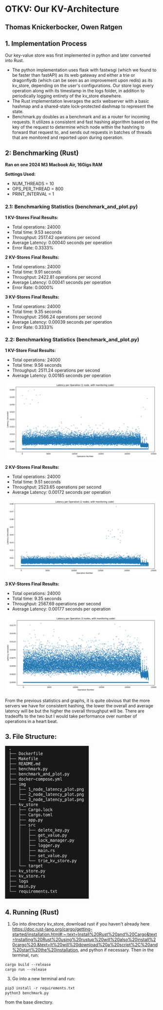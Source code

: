 # OTKV: Our KV-Architecture

## Thomas Knickerbocker, Owen Ratgen

## 1. Implementation Process

Our key-value store was first implemented in python and later converted into Rust. 
<br>
- The python implementation uses flask with fastwsgi (which we found to be faster than fastAPI) as its web gateway and either a trie or dragonflydb (which can be seen as an improvement upon redis) as its kv_store, depending on the user's configurations. 
Our store logs every operation along with its timestamp in the logs folder, in addition to periodically logging entirety of the kv_store elsewhere. 
- The Rust implementation leverages the actix webserver with a basic hashmap and a shared-state lock-protected dashmap to represent the state.
- Benchmark.py doubles as a benchmark and as a router for incoming requests. It utilizes a consistent and fast hashing algorithm based on the key of the request to determine which node within the hashring to forward that request to, and sends out requests in batches of threads that are monitored and reported upon during operation. 


## 2: Benchmarking (Rust)
**Ran on one 2024 M3 Macbook Air, 16Gigs RAM**

**Settings Used:**
- NUM_THREADS = 10
- OPS_PER_THREAD = 800
- PRINT_INTERVAL = 1 <br>


### 2.1: Benchmarking Statistics (benchmark_and_plot.py)

**1 KV-Stores Final Results:**
- Total operations: 24000
- Total time: 9.53 seconds
- Throughput: 2517.42 operations per second
- Average Latency: 0.00040 seconds per operation
- Error Rate: 0.3333%

**2 KV-Stores Final Results:**
- Total operations: 24000
- Total time: 9.91 seconds
- Throughput: 2422.81 operations per second
- Average Latency: 0.00041 seconds per operation
- Error Rate: 0.0000%

**3 KV-Stores Final Results:**
- Total operations: 24000
- Total time: 9.35 seconds
- Throughput: 2566.24 operations per second
- Average Latency: 0.00039 seconds per operation
- Error Rate: 0.3333%

### 2.2: Benchmarking Statistics (benchmark_and_plot.py)


**1 KV-Store Final Results:**
- Total operations: 24000
- Total time: 9.56 seconds
- Throughput: 2511.24 operations per second
- Average Latency: 0.00185 seconds per operation <br>

![1 Node Results](./img/1_node_latency_plot.png)

**2 KV-Stores Final Results:**
- Total operations: 24000
- Total time: 9.51 seconds
- Throughput: 2523.65 operations per second
- Average Latency: 0.00172 seconds per operation <br>

![2 Node Results](./img/2_node_latency_plot.png)

**3 KV-Stores Final Results:**
- Total operations: 24000
- Total time: 9.35 seconds
- Throughput: 2567.69 operations per second
- Average Latency: 0.00177 seconds per operation <br>
  
![3 Node Results](./img/3_node_latency_plot.png)


From the previous statistics and graphs, it is quite obvious that the more servers we have for consistent hashing, the lower the overall and average latency will be but the higher the overall throughput will be. There are tradeoffs to the two but I would take performance over number of operations in a heart beat.

## 3. File Structure:
<img src="./img/File_Structure.png" alt="11/30/2024 File Structure" width="275" height="500"/>



## 4. Running (Rust)

1. Go into directory kv_store, download rust if you haven't already here https://doc.rust-lang.org/cargo/getting-started/installation.html#:~:text=Install%20Rust%20and%20Cargo&text=Installing%20Rust%20using%20rustup%20will%20also%20install%20cargo%20.&text=It%20will%20download%20a%20script%2C%20and%20start%20the%20installation, and python if necessary.
Then in the terminal, run:
```
cargo build --release
cargo run --release
```
3. Go into a new terminal and run:
```
pip3 install -r requirements.txt
python3 benchmark.py
```
from the base directory.
